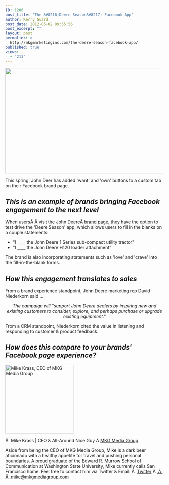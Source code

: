 ```yaml
---
ID: 1206
post_title: 'The &#8216;Deere Season&#8217; Facebook App'
author: Kerry Guard
post_date: 2012-05-02 09:55:56
post_excerpt: ""
layout: post
permalink: >
  http://mkgmarketinginc.com/the-deere-season-facebook-app/
published: true
views:
  - "213"
---
```

<img class="size-full wp-image-1207 aligncenter" title="john-deere-on-facebook-540x334" src="http://mkgmediagroup.com/wp-content/uploads/2012/05/john-deere-on-facebook-540x334.jpeg" alt="" width="540" height="334" />

This spring, John Deer has added 'want' and 'own' buttons to a custom tab on their Facebook brand page.
<h2><em>This is an example of brands bringing Facebook engagement to the next level</em></h2>
When usersÂ Â visit the John DeereÂ <a href="https://www.facebook.com/JohnDeere" target="_blank">brand page, </a>they have the option to test drive the 'Deere Season' app, which allows users to fill in the blanks on a couple statements:
<ul>
	<li>"I ____ the John Deere 1 Series sub-compact utility tractor"</li>
	<li>"I ____ the John Deere H120 loader attachment"</li>
</ul>
The brand is also incorporating statements such as 'love' and 'crave' into the fill-in-the-blank forms.
<h2><em>How this engagement translates to sales</em></h2>
From a brand experience standpoint, John Deere marketing rep David Niederkorn said ...
<p style="text-align: center;"><em>The campaign will "support John Deere dealers by inspiring new and existing customers to consider, explore, and perhaps purchase or upgrade existing equipment."</em></p>
From a CRM standpoint, Niederkorn cited the value in listening and responding to customer &amp; product feedback.
<h2><em>How does this compare to your brands' Facebook page experience?</em></h2>

<img src="http://mkgmediagroup.com/wp-content/uploads/2011/08/mk_median_bw_head.jpeg" alt="Mike Krass, CEO of MKG Media Group" width="219" height="218" class="alignleft size-full wp-image-1794" />

Â  <span itemprop="jobTitle">Mike Krass | CEO & All-Around Nice Guy</span>
Â <a href="http://www.mkgmediagroup.com" itemprop="url">MKG Media Group</a>
</span>

Aside from being the CEO of MKG Media Group, Mike is a dark beer aficionado with a healthy appetite for travel and pushing personal boundaries. A proud graduate of the Edward R. Murrow School of Communication at Washington State University, Mike currently calls San Francisco home. Feel free to contact him via Twitter & Email:
Â  <a href="http://www.twitter.com/mikekrass" itemprop="url">Twitter</a>
Â <a href="mailto:mike@mkgmediagroup.com" itemprop="email">
Â  Â  mike@mkgmediagroup.com</a>
</div>